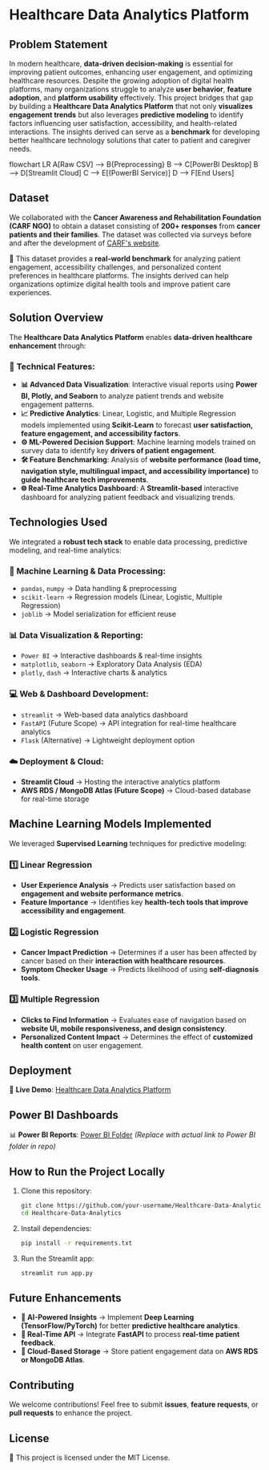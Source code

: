 # Healthcare Data Analytics Platform

## Problem Statement
In modern healthcare, **data-driven decision-making** is essential for improving patient outcomes, enhancing user engagement, and optimizing healthcare resources. Despite the growing adoption of digital health platforms, many organizations struggle to analyze **user behavior**, **feature adoption**, and **platform usability** effectively. This project bridges that gap by building a **Healthcare Data Analytics Platform** that not only **visualizes engagement trends** but also leverages **predictive modeling** to identify factors influencing user satisfaction, accessibility, and health-related interactions. The insights derived can serve as a **benchmark** for developing better healthcare technology solutions that cater to patient and caregiver needs.

flowchart LR
    A[Raw CSV] --> B{Preprocessing}
    B --> C[PowerBI Desktop]
    B --> D[Streamlit Cloud]
    C --> E[(PowerBI Service)]
    D --> F[End Users]
    
## Dataset
We collaborated with the **Cancer Awareness and Rehabilitation Foundation (CARF NGO)** to obtain a dataset consisting of **200+ responses** from **cancer patients and their families**. The dataset was collected via surveys before and after the development of [CARF's website](https://carfngo.org/).

📌 This dataset provides a **real-world benchmark** for analyzing patient engagement, accessibility challenges, and personalized content preferences in healthcare platforms. The insights derived can help organizations optimize digital health tools and improve patient care experiences.

## Solution Overview
The **Healthcare Data Analytics Platform** enables **data-driven healthcare enhancement** through:

### 🔹 **Technical Features:**
- **📊 Advanced Data Visualization**: Interactive visual reports using **Power BI, Plotly, and Seaborn** to analyze patient trends and website engagement patterns.
- **📈 Predictive Analytics**: Linear, Logistic, and Multiple Regression models implemented using **Scikit-Learn** to forecast **user satisfaction, feature engagement, and accessibility factors**.
- **⚙️ ML-Powered Decision Support**: Machine learning models trained on survey data to identify key **drivers of patient engagement**.
- **🛠 Feature Benchmarking**: Analysis of **website performance (load time, navigation style, multilingual impact, and accessibility importance)** to **guide healthcare tech improvements**.
- **🌐 Real-Time Analytics Dashboard**: A **Streamlit-based** interactive dashboard for analyzing patient feedback and visualizing trends.

## Technologies Used
We integrated a **robust tech stack** to enable data processing, predictive modeling, and real-time analytics:

### **🧠 Machine Learning & Data Processing:**
- `pandas`, `numpy` → Data handling & preprocessing
- `scikit-learn` → Regression models (Linear, Logistic, Multiple Regression)
- `joblib` → Model serialization for efficient reuse

### **📊 Data Visualization & Reporting:**
- `Power BI` → Interactive dashboards & real-time insights
- `matplotlib`, `seaborn` → Exploratory Data Analysis (EDA)
- `plotly`, `dash` → Interactive charts & analytics

### **💻 Web & Dashboard Development:**
- `streamlit` → Web-based data analytics dashboard
- `FastAPI` (Future Scope) → API integration for real-time healthcare analytics
- `Flask` (Alternative) → Lightweight deployment option

### **☁️ Deployment & Cloud:**
- **Streamlit Cloud** → Hosting the interactive analytics platform
- **AWS RDS / MongoDB Atlas (Future Scope)** → Cloud-based database for real-time storage

## Machine Learning Models Implemented
We leveraged **Supervised Learning** techniques for predictive modeling:

### **1️⃣ Linear Regression**
- **User Experience Analysis** → Predicts user satisfaction based on **engagement and website performance metrics**.
- **Feature Importance** → Identifies key **health-tech tools that improve accessibility and engagement**.

### **2️⃣ Logistic Regression**
- **Cancer Impact Prediction** → Determines if a user has been affected by cancer based on their **interaction with healthcare resources**.
- **Symptom Checker Usage** → Predicts likelihood of using **self-diagnosis tools**.

### **3️⃣ Multiple Regression**
- **Clicks to Find Information** → Evaluates ease of navigation based on **website UI, mobile responsiveness, and design consistency**.
- **Personalized Content Impact** → Determines the effect of **customized health content** on user engagement.

## Deployment
🚀 **Live Demo**: [Healthcare Data Analytics Platform](https://capstone-project-deployed.streamlit.app/)

## Power BI Dashboards
📊 **Power BI Reports**: [Power BI Folder](#) *(Replace with actual link to Power BI folder in repo)*

## How to Run the Project Locally
1. Clone this repository:
   ```bash
   git clone https://github.com/your-username/Healthcare-Data-Analytics.git
   cd Healthcare-Data-Analytics
   ```
2. Install dependencies:
   ```bash
   pip install -r requirements.txt
   ```
3. Run the Streamlit app:
   ```bash
   streamlit run app.py
   ```

## Future Enhancements
- **🧠 AI-Powered Insights** → Implement **Deep Learning (TensorFlow/PyTorch)** for better **predictive healthcare analytics**.
- **📡 Real-Time API** → Integrate **FastAPI** to process **real-time patient feedback**.
- **💾 Cloud-Based Storage** → Store patient engagement data on **AWS RDS or MongoDB Atlas**.

## Contributing
We welcome contributions! Feel free to submit **issues**, **feature requests**, or **pull requests** to enhance the project.

## License
📜 This project is licensed under the MIT License.

